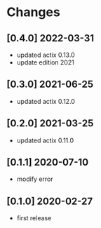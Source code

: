 # Changes

## [0.4.0] 2022-03-31

* updated actix 0.13.0
* update edition 2021

## [0.3.0] 2021-06-25

* updated actix 0.12.0

## [0.2.0] 2021-03-25

* updated actix 0.11.0
## [0.1.1] 2020-07-10

* modify error

## [0.1.0] 2020-02-27

* first release